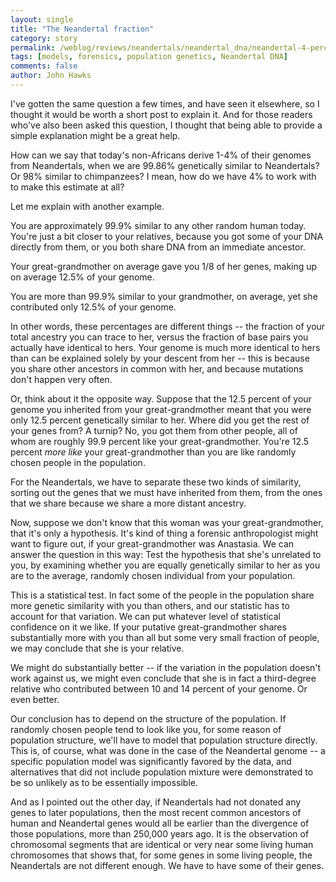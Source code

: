 ```yaml
---
layout: single 
title: "The Neandertal fraction" 
category: story
permalink: /weblog/reviews/neandertals/neandertal_dna/neandertal-4-percent-grandmother-forensics-2010.html
tags: [models, forensics, population genetics, Neandertal DNA] 
comments: false 
author: John Hawks 
---
```



I've gotten the same question a few times, and have seen it elsewhere, so I thought it would be worth a short post to explain it. And for those readers who've also been asked this question, I thought that being able to provide a simple explanation might be a great help. 

How can we say that today's non-Africans derive 1-4% of their genomes from Neandertals, when we are 99.86% genetically similar to Neandertals? Or 98% similar to chimpanzees? I mean, how do we have 4% to work with to make this estimate at all? 

Let me explain with another example. 

You are approximately 99.9% similar to any other random human today. You're just a bit closer to your relatives, because you got some of your DNA directly from them, or you both share DNA from an immediate ancestor. 

Your great-grandmother on average gave you 1/8 of her genes, making up on average 12.5% of your genome. 

You are more than 99.9% similar to your grandmother, on average, yet she contributed only 12.5% of your genome. 

In other words, these percentages are different things -- the fraction of your total ancestry you can trace to her, versus the fraction of base pairs you actually have identical to hers. Your genome is much more identical to hers than can be explained solely by your descent from her -- this is because you share other ancestors in common with her, and because mutations don't happen very often. 

Or, think about it the opposite way. Suppose that the 12.5 percent of your genome you inherited from your great-grandmother meant that you were only 12.5 percent genetically similar to her. Where did you get the rest of your genes from? A turnip? No, you got them from other people, all of whom are roughly 99.9 percent like your great-grandmother. You're 12.5 percent <i>more like</i> your great-grandmother than you are like randomly chosen people in the population. 

For the Neandertals, we have to separate these two kinds of similarity, sorting out the genes that we must have inherited from them, from the ones that we share because we share a more distant ancestry. 

Now, suppose we don't know that this woman was your great-grandmother, that it's only a hypothesis. It's kind of thing a forensic anthropologist might want to figure out, if your great-grandmother was Anastasia. We can answer the question in this way: Test the hypothesis that she's unrelated to you, by examining whether you are equally genetically similar to her as you are to the average, randomly chosen individual from your population. 

This is a statistical test. In fact some of the people in the population share more genetic similarity with you than others, and our statistic has to account for that variation. We can put whatever level of statistical confidence on it we like. If your putative great-grandmother shares substantially more with you than all but some very small fraction of people, we may conclude that she is your relative. 

We might do substantially better -- if the variation in the population doesn't work against us, we might even conclude that she is in fact a third-degree relative who contributed between 10 and 14 percent of your genome. Or even better. 

Our conclusion has to depend on the structure of the population. If randomly chosen people tend to look like you, for some reason of population structure, we'll have to model that population structure directly. This is, of course, what was done in the case of the Neandertal genome -- a specific population model was significantly favored by the data, and alternatives that did not include population mixture were demonstrated to be so unlikely as to be essentially impossible.

And as I pointed out the other day, if Neandertals had not donated any genes to later populations, then the most recent common ancestors of human and Neandertal genes would all be earlier than the divergence of those populations, more than 250,000 years ago. It is the observation of chromosomal segments that are identical or very near some living human chromosomes that shows that, for some genes in some living people, the Neandertals are not different enough. We have to have some of their genes.

